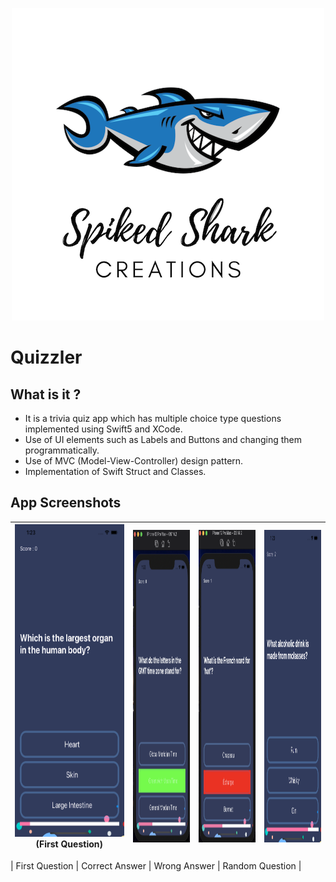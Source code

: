 
<p align="center">
    <img src="Documentation/Logo.png" height="500">
</p>

#  Quizzler

## What is it ?

* It is a trivia quiz app which has multiple choice type questions implemented using Swift5 and XCode. 
* Use of UI elements such as Labels and Buttons and changing them programmatically. 
* Use of MVC (Model-View-Controller) design pattern. 
* Implementation of Swift Struct and Classes.


## App Screenshots

 | <img src="Documentation/1stQ.png" width="250" height="500"> (First Question) | <img src="Documentation/CorrectAnswer.png" width="250" height="500"> | <img src="Documentation/WrongAnswer.png" width="250" height="500"> | <img src="Documentation/RandomQ.png" width="250" height="500"> |
 |:---:|:---:|:---:|:---:|
 
 | First Question | Correct Answer | Wrong Answer | Random Question |

